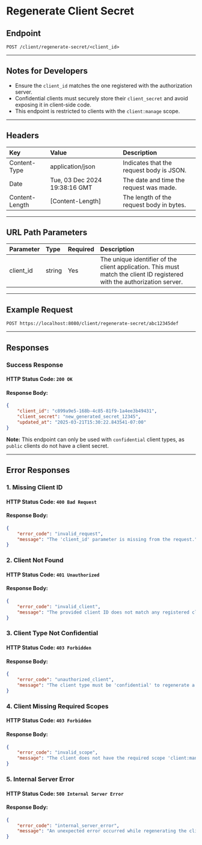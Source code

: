 # Regenerate Client Secret

## Endpoint
```
POST /client/regenerate-secret/<client_id>
```
---

## Notes for Developers
- Ensure the `client_id` matches the one registered with the authorization server.
- Confidential clients must securely store their `client_secret` and avoid exposing it in client-side code.
- This endpoint is restricted to clients with the `client:manage` scope.

---

## Headers
| Key             | Value                         | Description                              |
| :-------------- | :---------------------------- | :----------------------------------------|
| Content-Type    | application/json              | Indicates that the request body is JSON. |
| Date            | Tue, 03 Dec 2024 19:38:16 GMT | The date and time the request was made.  |
| Content-Length  | [Content-Length]              | The length of the request body in bytes. |

---

## URL Path Parameters
| Parameter | Type   | Required | Description                                                                 |
| :-------- | :----- | :------- | :-------------------------------------------------------------------------- |
| client_id | string | Yes      | The unique identifier of the client application. This must match the client ID registered with the authorization server. |

---

## Example Request
```
POST https://localhost:8080/client/regenerate-secret/abc12345def
```

---

## Responses

### Success Response
#### HTTP Status Code: `200 OK`
#### Response Body:
```json
{
    "client_id": "c899a9e5-168b-4c85-81f9-1a4ee3b49431",
    "client_secret": "new_generated_secret_12345",
    "updated_at": "2025-03-21T15:30:22.843541-07:00"
}
```

**Note:** This endpoint can only be used with `confidential` client types, as `public` clients do not have a client secret.

---

## Error Responses

### 1. Missing Client ID
#### HTTP Status Code: `400 Bad Request`
#### Response Body:
```json
{
    "error_code": "invalid_request",
    "message": "The 'client_id' parameter is missing from the request."
}
```

### 2. Client Not Found
#### HTTP Status Code: `401 Unauthorized`
#### Response Body:
```json
{
    "error_code": "invalid_client",
    "message": "The provided client ID does not match any registered client."
}
```

### 3. Client Type Not Confidential
#### HTTP Status Code: `403 Forbidden`
#### Response Body:
```json
{
    "error_code": "unauthorized_client",
    "message": "The client type must be 'confidential' to regenerate a client secret. Public clients do not have a client secret."
}
```

### 4. Client Missing Required Scopes
#### HTTP Status Code: `403 Forbidden`
#### Response Body:
```json
{
    "error_code": "invalid_scope",
    "message": "The client does not have the required scope 'client:manage' to perform this operation."
}
```

### 5. Internal Server Error
#### HTTP Status Code: `500 Internal Server Error`
#### Response Body:
```json
{
    "error_code": "internal_server_error",
    "message": "An unexpected error occurred while regenerating the client secret."
}
```
